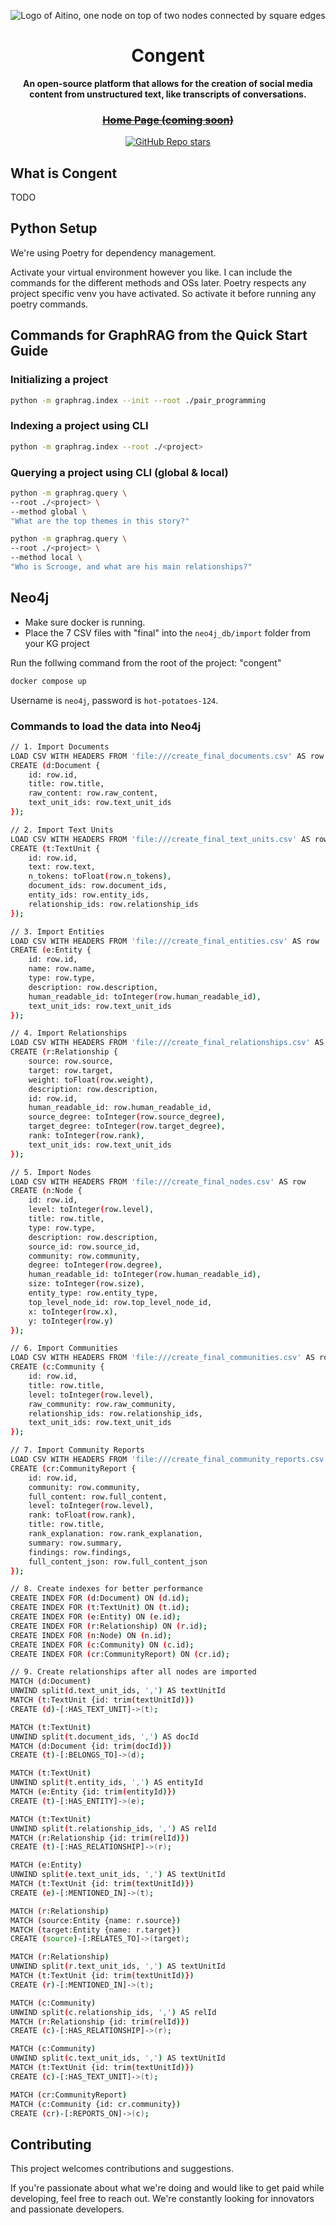 <div align="center">

![Logo of Aitino, one node on top of two nodes connected by square edges](./favicon.png)

# **Congent**

**An open-source platform that allows for the creation of social media content from unstructured text, like transcripts of conversations.**

### ~~[Home Page (coming soon)](https://congenti.no)~~

[![GitHub Repo stars](https://img.shields.io/github/stars/startino/congent)](https://github.com/startino/congent)

</div>

## What is Congent
TODO

## Python Setup

We're using Poetry for dependency management.

Activate your virtual environment however you like.
I can include the commands for the different methods and OSs later.
Poetry respects any project specific venv you have activated.
So activate it before running any poetry commands.

## Commands for GraphRAG from the Quick Start Guide

### Initializing a project

```bash
python -m graphrag.index --init --root ./pair_programming
```

### Indexing a project using CLI

```bash
python -m graphrag.index --root ./<project>
```

### Querying a project using CLI (global & local)

```bash
python -m graphrag.query \
--root ./<project> \
--method global \
"What are the top themes in this story?"

python -m graphrag.query \
--root ./<project> \
--method local \
"Who is Scrooge, and what are his main relationships?"
```

## Neo4j

- Make sure docker is running.
- Place the 7 CSV files with "final" into the `neo4j_db/import` folder from your
KG project

Run the follwing command from the root of the project: "congent"
```bash
docker compose up
```

Username is `neo4j`, password is `hot-potatoes-124`.

### Commands to load the data into Neo4j

```bash
// 1. Import Documents
LOAD CSV WITH HEADERS FROM 'file:///create_final_documents.csv' AS row
CREATE (d:Document {
    id: row.id,
    title: row.title,
    raw_content: row.raw_content,
    text_unit_ids: row.text_unit_ids
});

// 2. Import Text Units
LOAD CSV WITH HEADERS FROM 'file:///create_final_text_units.csv' AS row
CREATE (t:TextUnit {
    id: row.id,
    text: row.text,
    n_tokens: toFloat(row.n_tokens),
    document_ids: row.document_ids,
    entity_ids: row.entity_ids,
    relationship_ids: row.relationship_ids
});

// 3. Import Entities
LOAD CSV WITH HEADERS FROM 'file:///create_final_entities.csv' AS row
CREATE (e:Entity {
    id: row.id,
    name: row.name,
    type: row.type,
    description: row.description,
    human_readable_id: toInteger(row.human_readable_id),
    text_unit_ids: row.text_unit_ids
});

// 4. Import Relationships
LOAD CSV WITH HEADERS FROM 'file:///create_final_relationships.csv' AS row
CREATE (r:Relationship {
    source: row.source,
    target: row.target,
    weight: toFloat(row.weight),
    description: row.description,
    id: row.id,
    human_readable_id: row.human_readable_id,
    source_degree: toInteger(row.source_degree),
    target_degree: toInteger(row.target_degree),
    rank: toInteger(row.rank),
    text_unit_ids: row.text_unit_ids
});

// 5. Import Nodes
LOAD CSV WITH HEADERS FROM 'file:///create_final_nodes.csv' AS row
CREATE (n:Node {
    id: row.id,
    level: toInteger(row.level),
    title: row.title,
    type: row.type,
    description: row.description,
    source_id: row.source_id,
    community: row.community,
    degree: toInteger(row.degree),
    human_readable_id: toInteger(row.human_readable_id),
    size: toInteger(row.size),
    entity_type: row.entity_type,
    top_level_node_id: row.top_level_node_id,
    x: toInteger(row.x),
    y: toInteger(row.y)
});

// 6. Import Communities
LOAD CSV WITH HEADERS FROM 'file:///create_final_communities.csv' AS row
CREATE (c:Community {
    id: row.id,
    title: row.title,
    level: toInteger(row.level),
    raw_community: row.raw_community,
    relationship_ids: row.relationship_ids,
    text_unit_ids: row.text_unit_ids
});

// 7. Import Community Reports
LOAD CSV WITH HEADERS FROM 'file:///create_final_community_reports.csv' AS row
CREATE (cr:CommunityReport {
    id: row.id,
    community: row.community,
    full_content: row.full_content,
    level: toInteger(row.level),
    rank: toFloat(row.rank),
    title: row.title,
    rank_explanation: row.rank_explanation,
    summary: row.summary,
    findings: row.findings,
    full_content_json: row.full_content_json
});

// 8. Create indexes for better performance
CREATE INDEX FOR (d:Document) ON (d.id);
CREATE INDEX FOR (t:TextUnit) ON (t.id);
CREATE INDEX FOR (e:Entity) ON (e.id);
CREATE INDEX FOR (r:Relationship) ON (r.id);
CREATE INDEX FOR (n:Node) ON (n.id);
CREATE INDEX FOR (c:Community) ON (c.id);
CREATE INDEX FOR (cr:CommunityReport) ON (cr.id);

// 9. Create relationships after all nodes are imported
MATCH (d:Document)
UNWIND split(d.text_unit_ids, ',') AS textUnitId
MATCH (t:TextUnit {id: trim(textUnitId)})
CREATE (d)-[:HAS_TEXT_UNIT]->(t);

MATCH (t:TextUnit)
UNWIND split(t.document_ids, ',') AS docId
MATCH (d:Document {id: trim(docId)})
CREATE (t)-[:BELONGS_TO]->(d);

MATCH (t:TextUnit)
UNWIND split(t.entity_ids, ',') AS entityId
MATCH (e:Entity {id: trim(entityId)})
CREATE (t)-[:HAS_ENTITY]->(e);

MATCH (t:TextUnit)
UNWIND split(t.relationship_ids, ',') AS relId
MATCH (r:Relationship {id: trim(relId)})
CREATE (t)-[:HAS_RELATIONSHIP]->(r);

MATCH (e:Entity)
UNWIND split(e.text_unit_ids, ',') AS textUnitId
MATCH (t:TextUnit {id: trim(textUnitId)})
CREATE (e)-[:MENTIONED_IN]->(t);

MATCH (r:Relationship)
MATCH (source:Entity {name: r.source})
MATCH (target:Entity {name: r.target})
CREATE (source)-[:RELATES_TO]->(target);

MATCH (r:Relationship)
UNWIND split(r.text_unit_ids, ',') AS textUnitId
MATCH (t:TextUnit {id: trim(textUnitId)})
CREATE (r)-[:MENTIONED_IN]->(t);

MATCH (c:Community)
UNWIND split(c.relationship_ids, ',') AS relId
MATCH (r:Relationship {id: trim(relId)})
CREATE (c)-[:HAS_RELATIONSHIP]->(r);

MATCH (c:Community)
UNWIND split(c.text_unit_ids, ',') AS textUnitId
MATCH (t:TextUnit {id: trim(textUnitId)})
CREATE (c)-[:HAS_TEXT_UNIT]->(t);

MATCH (cr:CommunityReport)
MATCH (c:Community {id: cr.community})
CREATE (cr)-[:REPORTS_ON]->(c);
```

## Contributing
This project welcomes contributions and suggestions.

If you're passionate about what we're doing and would like to get paid while developing, feel free to reach out. We're constantly looking for innovators and passionate developers.
